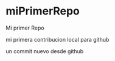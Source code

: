 # miPrimerRepo
Mi primer Repo


mi primera contribucion local para github

un commit nuevo desde github
